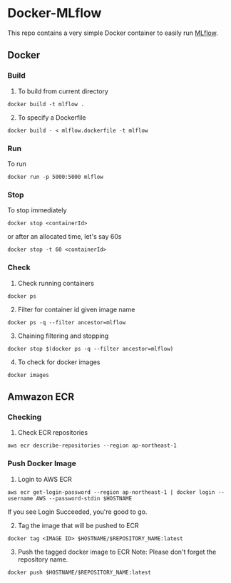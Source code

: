 # Docker-MLflow

This repo contains a very simple Docker container to easily run [MLflow](https://mlflow.org/).

## Docker

### Build
1. To build from current directory
```
docker build -t mlflow .
```

2. To specify a Dockerfile

```
docker build - < mlflow.dockerfile -t mlflow
```

### Run
To run
```
docker run -p 5000:5000 mlflow
```

### Stop
To stop immediately
```
docker stop <containerId>
```
or after an allocated time, let's say 60s
```
docker stop -t 60 <containerId>
```

### Check
1. Check running containers
```
docker ps
```

2. Filter for container id given image name
```
docker ps -q --filter ancestor=mlflow
```

3. Chaining filtering and stopping
```
docker stop $(docker ps -q --filter ancestor=mlflow)
```

4. To check for docker images
```
docker images
```

## Amwazon ECR

### Checking
1. Check ECR repositories
```
aws ecr describe-repositories --region ap-northeast-1
```

### Push Docker Image

1. Login to AWS ECR
```
aws ecr get-login-password --region ap-northeast-1 | docker login --username AWS --password-stdin $HOSTNAME
```

If you see Login Succeeded, you're good to go.

2. Tag the image that will be pushed to ECR
```
docker tag <IMAGE ID> $HOSTNAME/$REPOSITORY_NAME:latest
```

3. Push the tagged docker image to ECR
Note: Please don't forget the repository name.
```
docker push $HOSTNAME/$REPOSITORY_NAME:latest
```

